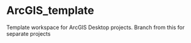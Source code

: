 # ArcGIS_template
Template workspace for ArcGIS Desktop projects. Branch from this for separate projects
